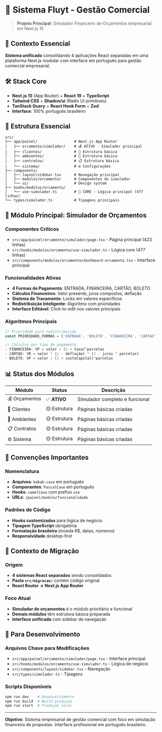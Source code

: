 # 🏢 Sistema Fluyt - Gestão Comercial

> **Projeto Principal**: Simulador Financeiro de Orçamentos empresarial em Next.js 15

## 🎯 Contexto Essencial

**Sistema unificado** consolidando 4 aplicações React separadas em uma plataforma Next.js modular com interface em português para gestão comercial empresarial.

## 🛠 Stack Core

- **Next.js 15** (App Router) + **React 19** + **TypeScript**
- **Tailwind CSS** + **Shadcn/ui** (Radix UI primitives)
- **TanStack Query** + **React Hook Form** + **Zod**
- **Interface**: 100% português brasileiro

## 📁 Estrutura Essencial

```
src/
├── app/painel/                 # Next.js App Router
│   ├── orcamento/simulador/    # 💰 ATIVO - Simulador principal
│   ├── clientes/               # 👥 Estrutura básica
│   ├── ambientes/              # 🏢 Estrutura básica  
│   ├── contratos/              # 📋 Estrutura básica
│   └── sistema/                # ⚙️ Configurações
├── components/
│   ├── layout/sidebar.tsx      # Navegação principal
│   ├── modulos/orcamento/      # Componentes do simulador
│   └── ui/                     # Design system
├── hooks/modulos/orcamento/
│   └── use-simulador.ts        # 🧠 CORE - Lógica principal (477 linhas)
└── types/simulador.ts          # Tipagens principais
```

## 🧮 Módulo Principal: Simulador de Orçamentos

### Componentes Críticos
- `src/app/painel/orcamento/simulador/page.tsx` - Página principal (423 linhas)
- `src/hooks/modulos/orcamento/use-simulador.ts` - Lógica core (477 linhas)
- `src/components/modulos/orcamento/dashboard-orcamento.tsx` - Interface principal

### Funcionalidades Ativas
- **4 Formas de Pagamento**: ENTRADA, FINANCEIRA, CARTÃO, BOLETO
- **Cálculos Financeiros**: Valor presente, juros compostos, deflação
- **Sistema de Travamento**: Locks em valores específicos
- **Redistribuição Inteligente**: Algoritmo com prioridades
- **Interface Editável**: Click-to-edit nos valores principais

### Algoritmos Principais
```typescript
// Prioridade para redistribuição
const PRIORIDADE_FORMAS = ['ENTRADA', 'BOLETO', 'FINANCEIRA', 'CARTAO'];

// Cálculos por tipo de pagamento
- FINANCEIRA: VP = valor / (1 + taxa)^parcelas
- CARTAO: VR = valor * (1 - deflação) * (1 - juros * parcelas)
- BOLETO: VP = valor / (1 + custoCapital)^parcelas
```

## 📊 Status dos Módulos

| Módulo | Status | Descrição |
|--------|--------|-----------|
| 💰 Orçamentos | ✅ **ATIVO** | Simulador completo e funcional |
| 👥 Clientes | 🟡 Estrutura | Páginas básicas criadas |
| 🏢 Ambientes | 🟡 Estrutura | Páginas básicas criadas |
| 📋 Contratos | 🟡 Estrutura | Páginas básicas criadas |
| ⚙️ Sistema | 🟡 Estrutura | Páginas básicas criadas |

## 🎨 Convenções Importantes

### Nomenclatura
- **Arquivos**: `kebab-case` em português
- **Componentes**: `PascalCase` em português  
- **Hooks**: `camelCase` com prefixo `use`
- **URLs**: `/painel/modulo/funcionalidade`

### Padrões de Código
- **Hooks customizados** para lógica de negócio
- **Tipagem TypeScript** obrigatória
- **Formatação brasileira** (moeda R$, datas, números)
- **Responsividade** desktop-first

## 🔧 Contexto de Migração

### Origem
- **4 sistemas React separados** sendo consolidados
- **Pasta `src/migracao/`** contém código original
- **React Router → Next.js App Router**

### Foco Atual
- **Simulador de orçamentos** é o módulo prioritário e funcional
- **Demais módulos** têm estrutura básica preparada
- **Interface unificada** com sidebar de navegação

## 🚀 Para Desenvolvimento

### Arquivos Chave para Modificações
- `src/app/painel/orcamento/simulador/page.tsx` - Interface principal
- `src/hooks/modulos/orcamento/use-simulador.ts` - Lógica de negócio
- `src/components/layout/sidebar.tsx` - Navegação
- `src/types/simulador.ts` - Tipagens

### Scripts Disponíveis
```bash
npm run dev    # Desenvolvimento
npm run build  # Build produção  
npm run start  # Produção local
```

---
**Objetivo**: Sistema empresarial de gestão comercial com foco em simulação financeira de propostas. Interface profissional em português brasileiro.
